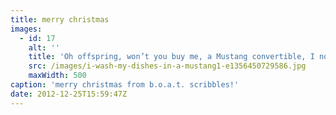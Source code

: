 ```yaml
---
title: merry christmas
images:
  - id: 17
    alt: ''
    title: 'Oh offspring, won’t you buy me, a Mustang convertible, I now drive a Honda, which may be more affordable, But I’ve worked all my lifetime, so now I want a freakin’ convertible. So offspring, won’t you buy me, a Mustang convertible.'
    src: /images/i-wash-my-dishes-in-a-mustang1-e1356450729586.jpg
    maxWidth: 500
caption: 'merry christmas from b.o.a.t. scribbles!'
date: 2012-12-25T15:59:47Z
---
```

